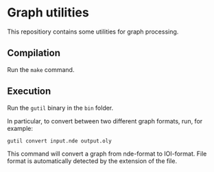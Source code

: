 # Graph utilities

This repositiory contains some utilities for graph processing.

## Compilation
Run the `make` command.

## Execution
Run the `gutil` binary in the `bin` folder.

In particular, to convert between two different graph formats, run, for
example:

```
gutil convert input.nde output.oly
```

This command will convert a graph from nde-format to IOI-format. File
format is automatically detected by the extension of the file.
